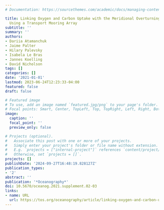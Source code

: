 ```yaml
---
# Documentation: https://sourcethemes.com/academic/docs/managing-content/

title: Linking Oxygen and Carbon Uptake with the Meridional Overturning Circulation
  Using a Transport Mooring Array
subtitle: ''
summary: ''
authors:
- Dariia Atamanchuk
- Jaime Palter
- Hilary Palevsky
- Isabela Le Bras
- Jannes Koelling
- David Nicholson
tags: []
categories: []
date: '2021-01-01'
lastmod: 2023-06-24T12:23:33-04:00
featured: false
draft: false

# Featured image
# To use, add an image named `featured.jpg/png` to your page's folder.
# Focal points: Smart, Center, TopLeft, Top, TopRight, Left, Right, BottomLeft, Bottom, BottomRight.
image:
  caption: ''
  focal_point: ''
  preview_only: false

# Projects (optional).
#   Associate this post with one or more of your projects.
#   Simply enter your project's folder or file name without extension.
#   E.g. `projects = ["internal-project"]` references `content/project/deep-learning/index.md`.
#   Otherwise, set `projects = []`.
projects: []
publishDate: '2024-09-27T16:48:19.828127Z'
publication_types:
- '2'
abstract: ''
publication: '*Oceanography*'
doi: 10.5670/oceanog.2021.supplement.02-03
links:
- name: URL
  url: https://tos.org/oceanography/article/linking-oxygen-and-carbon-uptake-with-the-meridional-overturning-circulation-using-a-transport-mooring-array
---
```

